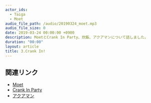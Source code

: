 ```yaml
---
actor_ids:
  - Taiga
  - Moet
audio_file_path: /audio/20190324_moet.mp3
audio_file_size: 0
date: 2019-03-24 00:00:00 +0900
description: MoetとCrank In Party、炊飯、アクアマンについて話しました。
duration: "00:00"
layout: article
title: 3.Crank In!
---
```


## 関連リンク
- [Moet](#)
- [Crank In Party](https://films-wako.com)
- [アクアマン](http://wwws.warnerbros.co.jp/aquaman/)
